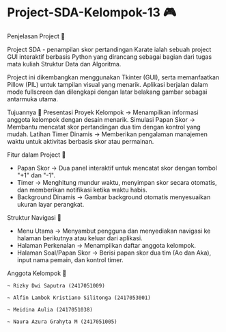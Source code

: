 # Project-SDA-Kelompok-13 🎮
Penjelasan Project 📌

Project SDA - penampilan skor pertandingan Karate ialah sebuah project GUI interaktif berbasis Python yang dirancang sebagai bagian dari tugas mata kuliah Struktur Data dan Algoritma.

Project ini dikembangkan menggunakan Tkinter (GUI), serta memanfaatkan Pillow (PIL) untuk tampilan visual yang menarik. Aplikasi berjalan dalam mode fullscreen dan dilengkapi dengan latar belakang gambar sebagai antarmuka utama.

Tujuannya 🎯 
Presentasi Proyek Kelompok -> Menampilkan informasi anggota kelompok dengan desain menarik.
Simulasi Papan Skor -> Membantu mencatat skor pertandingan dua tim dengan kontrol yang mudah.
Latihan Timer Dinamis -> Memberikan pengalaman manajemen waktu untuk aktivitas berbasis skor atau permainan.

Fitur dalam Project 🧩
- Papan Skor -> Dua panel interaktif untuk mencatat skor dengan tombol "+1" dan "-1".
- Timer -> Menghitung mundur waktu, menyimpan skor secara otomatis, dan memberikan notifikasi ketika waktu habis.
- Background Dinamis -> Gambar background otomatis menyesuaikan ukuran layar perangkat.

Struktur Navigasi 📑
- Menu Utama -> Menyambut pengguna dan menyediakan navigasi ke halaman berikutnya atau keluar dari aplikasi.
- Halaman Perkenalan -> Menampilkan daftar anggota kelompok.
- Halaman Soal/Papan Skor -> Berisi papan skor dua tim (Ao dan Aka), input nama pemain, dan kontrol timer.

Anggota Kelompok 👥 

    ~ Rizky Dwi Saputra (2417051009)

    ~ Alfin Lambok Kristiano Silitonga (2417053001)

    ~ Meidina Aulia (2417051038)

    ~ Naura Azura Grahyta M (2417051005)




